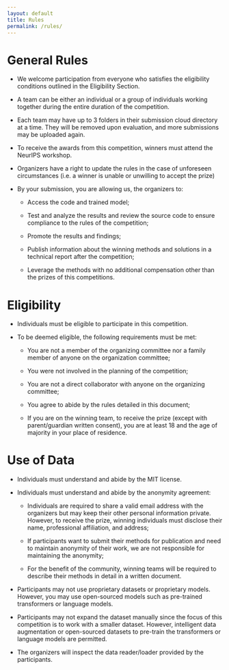 ```yaml
---
layout: default
title: Rules
permalink: /rules/
---
```


# General Rules

- We welcome participation from everyone who satisfies the eligibility conditions outlined in the Eligibility Section. 

- A team can be either an individual or a group of individuals working together during the entire duration of the competition.

- Each team may have up to 3 folders in their submission cloud directory at a time. They will be removed upon evaluation, and more submissions may be uploaded again.

- To receive the awards from this competition, winners must attend the NeurIPS workshop.

- Organizers have a right to update the rules in the case of unforeseen circumstances (i.e. a winner is unable or unwilling to accept the prize)

- By your submission, you are allowing us, the organizers to:
  
  - Access the code and trained model;
  
  - Test and analyze the results and review the source code to ensure compliance to the rules of the competition;
  
  - Promote the results and findings;
  
  - Publish information about the winning methods and solutions in a technical report after the competition;
  
  - Leverage the methods with no additional compensation other than the prizes of this competitions. 

# Eligibility

- Individuals must be eligible to participate in this competition.

- To be deemed eligible, the following requirements must be met:
  
  - You are not a member of the organizing committee nor a family member of anyone on the organization committee;
  
  - You were not involved in the planning of the competition;
  
  - You are not a direct collaborator with anyone on the organizing committee;
  
  - You agree to abide by the rules detailed in this document;
  
  - If you are on the winning team, to receive the prize (except with parent/guardian written consent), you are at least 18 and the age of majority in your place of residence.

# Use of Data

- Individuals must understand and abide by the MIT license.

- Individuals must understand and abide by the anonymity agreement:
  
  - Individuals are required to share a valid email address with the organizers but may keep their other personal information private. However, to receive the prize, winning individuals must disclose their name, professional affiliation, and address;
  
  - If participants want to submit their methods for publication and need to maintain anonymity of their work, we are not responsible for maintaining the anonymity;
  
  - For the benefit of the community, winning teams will be required to describe their methods in detail in a written document.

- Participants may not use proprietary datasets or proprietary models. However, you may use open-sourced models such as pre-trained transformers or language models.

- Participants may not expand the dataset manually since the focus of this competition is to work with a smaller dataset. However, intelligent data augmentation or open-sourced datasets to pre-train the transformers or language models are permitted.

- The organizers will inspect the data reader/loader provided by the participants.
